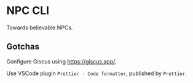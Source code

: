 # NPC CLI

Towards believable NPCs.

## Gotchas

Configure Giscus using https://giscus.app/.

Use VSCode plugin `Prettier - Code formatter`,
published by `Prettier`.
